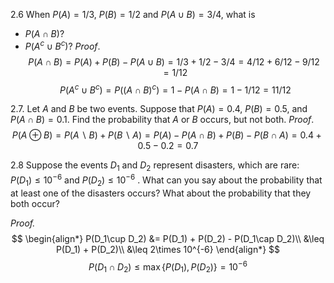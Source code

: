 
2.6 When $P(A) = 1/3$, $P(B) = 1/2$ and $P(A\cup B) = 3/4$, what is
- $P(A\cap B)$?
- $P(A^c\cup B^c)$?
*Proof*.
	$$P(A\cap B) =P(A) + P(B) - P(A\cup B) = 1/3 + 1/2 - 3/4 = 4/12 + 6/12 - 9/12 = 1/12$$
	$$P(A^c\cup B^c) = P((A\cap B)^c) = 1 - P(A\cap B) = 1 - 1/12 = 11/12$$

2.7. Let $A$ and $B$ be two events. Suppose that $P(A) = 0.4$, $P(B) = 0.5$, and
$P(A \cap B) = 0.1$. Find the probability that $A$ or $B$ occurs, but not both.
*Proof*.
	$$P(A \oplus B) = P(A\backslash B) + P(B\backslash A) = P(A) - P(A\cap B) + P(B) - P(B\cap A) = 0.4 + 0.5 - 0.2 = 0.7$$

2.8 Suppose the events $D_1$ and $D_2$ represent disasters, which are rare:
$P(D_1) \leq 10^{-6}$ and $P(D_2) \leq 10^{-6}$ . What can you say about the probability
that at least one of the disasters occurs? What about the probability that
they both occur?

*Proof.*
$$
\begin{align*}
P(D_1\cup D_2) &= P(D_1) + P(D_2) - P(D_1\cap D_2)\\
&\leq P(D_1) + P(D_2)\\
&\leq 2\times 10^{-6}
\end{align*}
$$
$$
P(D_1\cap D_2) \leq \max\{P(D_1), P(D_2)\} = 10^{-6}
$$
